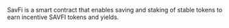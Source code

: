 SavFi is a smart contract that enables saving and staking of stable tokens to earn incentive SAVFI tokens and yields.